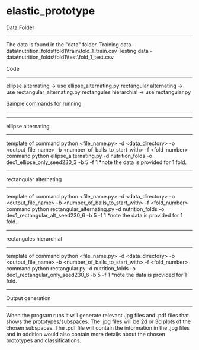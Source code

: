 # elastic_prototype

Data Folder
************************************************
The data is found in the "data" folder. 
Training data - data\nutrition_folds\fold1\train\fold_1_train.csv
Testing data  - data\nutrition_folds\fold1\test\fold_1_test.csv

Code
************************************************
ellipse alternating -> use ellipse_alternating.py
rectangular alternating -> use rectangular_alternating.py
rectangules hierarchial -> use rectangular.py

Sample commands for running 
*************************************************

____________________________________
ellipse alternating
_____________________________________
template of command
python <file_name.py> -d <data_directory> -o <output_file_name> -b <number_of_balls_to_start_with> -f <fold_number>
command
python ellipse_alternating.py -d nutrition_folds -o dec1_ellipse_only_seed230_3 -b 5 -f 1
*note the data is provided for 1 fold.

____________________________________
rectangular alternating
_____________________________________
template of command
python <file_name.py> -d <data_directory> -o <output_file_name> -b <number_of_balls_to_start_with> -f <fold_number>
command
python rectangular_alternating.py -d nutrition_folds -o dec1_rectangular_alt_seed230_6 -b 5 -f 1
*note the data is provided for 1 fold.

_____________________________________
rectangules hierarchial 
_____________________________________
template of command
python <file_name.py> -d <data_directory> -o <output_file_name> -b <number_of_balls_to_start_with> -f <fold_number>
command
python rectangular.py -d nutrition_folds -o dec1_rectangular_only_seed230_6 -b 5 -f 1
*note the data is provided for 1 fold.

____________________________________
Output generation
____________________________________
When the program runs it will generate relevant .jpg files and .pdf files that shows the prototypes/subspaces. The .jpg files will be 2d or 3d plots of the chosen subspaces. The .pdf file will contain the information in the .jpg files and in addition would also contain more details about the chosen prototypes and classifications.

